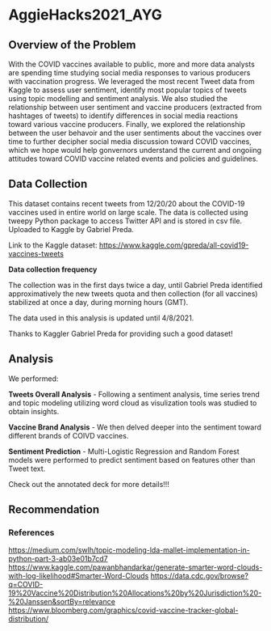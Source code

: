 # AggieHacks2021_AYG

## Overview of the Problem

With the COVID vaccines available to public, more and more data analysts are spending time studying social media responses to various producers with vaccination progress. We leveraged the most recent Tweet data from Kaggle to assess user sentiment, identify most popular topics of tweets using topic modelling and sentiment analysis. We also studied the relationship between user sentiment and vaccine producers (extracted from hashtages of tweets) to identify differences in social media reactions toward various vaccine producers. Finally, we explored the relationship between the user behavoir and the user sentiments about the vaccines over time to further decipher social media discussion toward COVID vaccines, which we hope would help gonvernors understand the current and ongoiing attitudes toward COVID vaccine related events and policies and guidelines. 

## Data Collection

This dataset contains recent tweets from 12/20/20 about the COVID-19 vaccines used in entire world on large scale. The data is collected using tweepy Python package to access Twitter API and is stored in csv file. Uploaded to Kaggle by Gabriel Preda.

Link to the Kaggle dataset: https://www.kaggle.com/gpreda/all-covid19-vaccines-tweets

**Data collection frequency**

The collection was in the first days twice a day, until Gabriel Preda identified approximatively the new tweets quota and then collection (for all vaccines) stabilized at once a day, during morning hours (GMT).

The data used in this analysis is updated until 4/8/2021.

Thanks to Kaggler Gabriel Preda for providing such a good dataset!

## Analysis

We performed:

**Tweets Overall Analysis** - Following a sentiment analysis, time series trend and topic modeling utilizing word cloud as visulization tools was studied to obtain insights.

**Vaccine Brand Analysis** - We then delved deeper into the sentiment toward different brands of COIVD vaccines.

**Sentiment Prediction** - Multi-Logistic Regression and Random Forest models were performed to predict sentiment based on features other than Tweet text.
           

Check out the annotated deck for more details!!!

## Recommendation

### References
https://medium.com/swlh/topic-modeling-lda-mallet-implementation-in-python-part-3-ab03e01b7cd7
https://www.kaggle.com/pawanbhandarkar/generate-smarter-word-clouds-with-log-likelihood#Smarter-Word-Clouds
https://data.cdc.gov/browse?q=COVID-19%20Vaccine%20Distribution%20Allocations%20by%20Jurisdiction%20-%20Janssen&sortBy=relevance
https://www.bloomberg.com/graphics/covid-vaccine-tracker-global-distribution/





